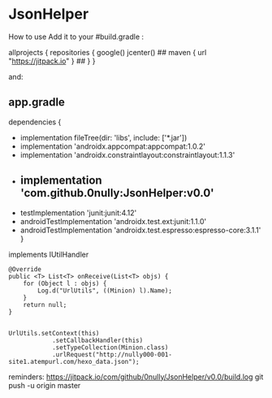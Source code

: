 # JsonHelper
How to use 
Add it to your #build.gradle :

allprojects {
    repositories {
        google()
        jcenter()
    ## maven { url "https://jitpack.io" } ##
    }
}

and:

## app.gradle

dependencies {
 *   implementation fileTree(dir: 'libs', include: ['*.jar'])
 *   implementation 'androidx.appcompat:appcompat:1.0.2'
 *   implementation 'androidx.constraintlayout:constraintlayout:1.1.3'
 *   ## implementation 'com.github.0nully:JsonHelper:v0.0' ##
 *   testImplementation 'junit:junit:4.12'
 *   androidTestImplementation 'androidx.test.ext:junit:1.1.0'
 *   androidTestImplementation 'androidx.test.espresso:espresso-core:3.1.1'
}


implements IUtilHandler

    @Override
    public <T> List<T> onReceive(List<T> objs) {
        for (Object l : objs) {
            Log.d("UrlUtils", ((Minion) l).Name);
        }
        return null;
    }
    

    UrlUtils.setContext(this)
                .setCallbackHandler(this)
                .setTypeCollection(Minion.class)
                .urlRequest("http://nully000-001-site1.atempurl.com/hexo_data.json");



reminders:
https://jitpack.io/com/github/0nully/JsonHelper/v0.0/build.log
git push -u origin master
